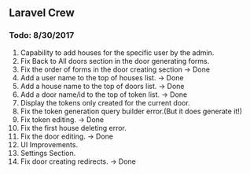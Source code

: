 ## Laravel Crew


### Todo: 8/30/2017
1. Capability to add houses for the specific user by the admin.
2. Fix Back to All doors section in the door generating forms.
3. Fix the order of forms in the door creating section                          -> Done
4. Add a user name to the top of houses list.                                   -> Done 
5. Add a house name to the top of doors list.                                   -> Done
6. Add a door name/id to the top of token list.                                 -> Done
7. Display the tokens only created for the current door.
8. Fix the token generation query builder error.(But it does generate it!)
9. Fix token editing.                                                           -> Done                              
10. Fix the first house deleting error.
11. Fix the door editing.                                                       -> Done
12. UI Improvements.
13. Settings Section.
14. Fix door creating redirects.                                                -> Done



